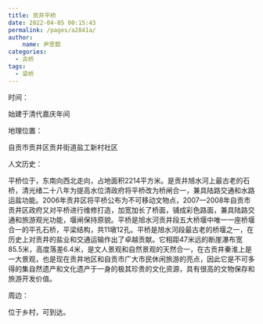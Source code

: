 ```yaml
---
title: 贡井平桥
date: 2022-04-05 00:15:43
permalink: /pages/a2841a/
author:
    name: 尹思懿
categories:
  - 古桥
tags:
  - 梁桥 
---
```

时间：

始建于清代嘉庆年间

地理位置：

自贡市贡井区贡井街道盐工新村社区

人文历史：

平桥位于，东南向西北走向，占地面积2214平方米。是贡井旭水河上最古老的石桥，清光绪二十八年为提高水位清政府将平桥改为桥闸合一，兼具陆路交通和水路运盐功能。2006年贡井区将平桥公布为不可移动文物点，2007—2008年自贡市贡井区政府又对平桥进行维修打造，加宽加长了桥面，铺成彩色路面，兼具陆路交通和旅游观光功能，堰闸保持原貌。平桥是旭水河贡井段五大桥堰中唯一一座桥堰合一的平孔石桥，平梁结构，共11墩12孔。平桥是旭水河段最古老的桥堰之一，在历史上对贡井的盐业和交通运输作出了卓越贡献。它相距47米远的断崖瀑布宽85.5米，高度落差6.4米，是文人景观和自然景观的天然合一，在古贡井秦淮上是一大景观，也是现在贡井地区和自贡市广大市民休闲旅游的亮点，因此它是不可多得的集自然遗产和文化遗产于一身的极其珍贵的文化资源，具有很高的文物保存和旅游开发价值。

周边：

位于乡村，可到达。
